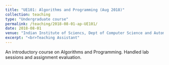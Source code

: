 ```yaml
---
title: "UE101: Algorithms and Programming (Aug 2018)"
collection: teaching
type: "Undergraduate course"
permalink: /teaching/2018-08-01-ap-UE101/ 
date: 2018-08-01
venue: "Indian Institute of Sciencs, Dept of Computer Science and Automation"
excerpt: "<br>Teaching Assistant"
---
```

An introductory course on Algorithms and Programming. Handled lab sessions and assignment evaluation.